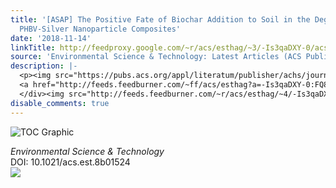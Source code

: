 ```yaml
---
title: '[ASAP] The Positive Fate of Biochar Addition to Soil in the Degradation of
  PHBV-Silver Nanoparticle Composites'
date: '2018-11-14'
linkTitle: http://feedproxy.google.com/~r/acs/esthag/~3/-Is3qaDXY-0/acs.est.8b01524
source: 'Environmental Science & Technology: Latest Articles (ACS Publications)'
description: |-
  <p><img src="https://pubs.acs.org/appl/literatum/publisher/achs/journals/content/esthag/0/esthag.ahead-of-print/acs.est.8b01524/20181114/images/medium/es-2018-015246_0006.gif" alt="TOC Graphic"/></p><div><cite>Environmental Science & Technology</cite></div><div>DOI: 10.1021/acs.est.8b01524</div><div class="feedflare">
  <a href="http://feeds.feedburner.com/~ff/acs/esthag?a=-Is3qaDXY-0:FQ8Yj0xuaH8:yIl2AUoC8zA"><img src="http://feeds.feedburner.com/~ff/acs/esthag?d=yIl2AUoC8zA" border="0"></img></a>
  </div><img src="http://feeds.feedburner.com/~r/acs/esthag/~4/-Is3qaDXY-0" height="1" width="1" ...
disable_comments: true
---
```

<p><img src="https://pubs.acs.org/appl/literatum/publisher/achs/journals/content/esthag/0/esthag.ahead-of-print/acs.est.8b01524/20181114/images/medium/es-2018-015246_0006.gif" alt="TOC Graphic"/></p><div><cite>Environmental Science & Technology</cite></div><div>DOI: 10.1021/acs.est.8b01524</div><div class="feedflare">
<a href="http://feeds.feedburner.com/~ff/acs/esthag?a=-Is3qaDXY-0:FQ8Yj0xuaH8:yIl2AUoC8zA"><img src="http://feeds.feedburner.com/~ff/acs/esthag?d=yIl2AUoC8zA" border="0"></img></a>
</div><img src="http://feeds.feedburner.com/~r/acs/esthag/~4/-Is3qaDXY-0" height="1" width="1" ...